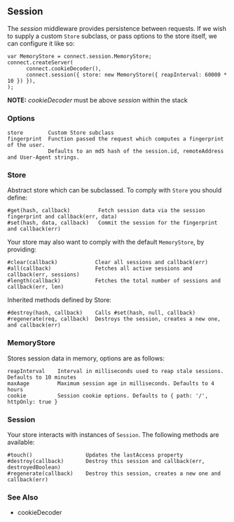 ## Session

The _session_ middleware provides persistence between requests. If we wish to supply a custom `Store` subclass, or pass options to the store itself, we can configure it like so:

    var MemoryStore = connect.session.MemoryStore;
    connect.createServer(
		  connect.cookieDecoder(),
		  connect.session({ store: new MemoryStore({ reapInterval: 60000 * 10 }) }),
    );

**NOTE:** _cookieDecoder_ must be above _session_ within the stack

### Options

    store        Custom Store subclass
    fingerprint  Function passed the request which computes a fingerprint of the user.
                 Defaults to an md5 hash of the session.id, remoteAddress and User-Agent strings.

### Store

Abstract store which can be subclassed. To comply with `Store` you should define:

    #get(hash, callback)         Fetch session data via the session fingerprint and callback(err, data)
    #set(hash, data, callback)   Commit the session for the fingerprint and callback(err)

Your store may also want to comply with the default `MemoryStore`, by providing:

    #clear(callback)            Clear all sessions and callback(err)
    #all(callback)              Fetches all active sessions and callback(err, sessions)
    #length(callback)           Fetches the total number of sessions and callback(err, len)

Inherited methods defined by Store:

    #destroy(hash, callback)    Calls #set(hash, null, callback)
    #regenerate(req, callback)  Destroys the session, creates a new one, and callback(err)

### MemoryStore

Stores session data in memory, options are as follows:

    reapInterval    Interval in milliseconds used to reap stale sessions. Defaults to 10 minutes
    maxAage         Maximum session age in milliseconds. Defaults to 4 hours
    cookie          Session cookie options. Defaults to { path: '/', httpOnly: true }

### Session

Your store interacts with instances of `Session`. The following methods are available:

    #touch()                 Updates the lastAccess property
    #destroy(callback)       Destroy this session and callback(err, destroyedBoolean)
    #regenerate(callback)    Destroy this session, creates a new one and callback(err)

### See Also

  * cookieDecoder
